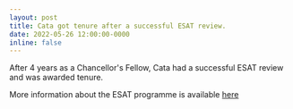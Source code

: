 ```yaml
---
layout: post
title: Cata got tenure after a successful ESAT review. 
date: 2022-05-26 12:00:00-0000
inline: false
---
```


After 4 years as a Chancellor's Fellow, Cata had a successful ESAT review and 
was awarded tenure. 

More information about the ESAT programme is available [here](https://www.ed.ac.uk/medicine-vet-medicine/our-research/cmvm-research-support/translation-commercialisation/edinburgh-scientific-academic-track)